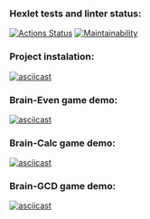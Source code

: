 ### Hexlet tests and linter status:
[![Actions Status](https://github.com/bestolkovy/python-project-49/actions/workflows/hexlet-check.yml/badge.svg)](https://github.com/bestolkovy/python-project-49/actions)
[![Maintainability](https://api.codeclimate.com/v1/badges/75827ede731aa835b157/maintainability)](https://codeclimate.com/github/bestolkovy/python-project-49/maintainability)
### Project instalation:
[![asciicast](https://asciinema.org/a/JXqHCP7t8QrZkESRRIWxP7ldF.svg)](https://asciinema.org/a/JXqHCP7t8QrZkESRRIWxP7ldF)
### Brain-Even game demo:
[![asciicast](https://asciinema.org/a/P5JFXshlFMpArz2eSQHSJ7LEl.svg)](https://asciinema.org/a/P5JFXshlFMpArz2eSQHSJ7LEl)
### Brain-Calc game demo:
[![asciicast](https://asciinema.org/a/VXxMO4vOL7lmrc1bM7psGI7zl.svg)](https://asciinema.org/a/VXxMO4vOL7lmrc1bM7psGI7zl)
### Brain-GCD game demo:
[![asciicast](https://asciinema.org/a/jesxisSJd8TLorkyRKmjgd4g5.svg)](https://asciinema.org/a/jesxisSJd8TLorkyRKmjgd4g5)

